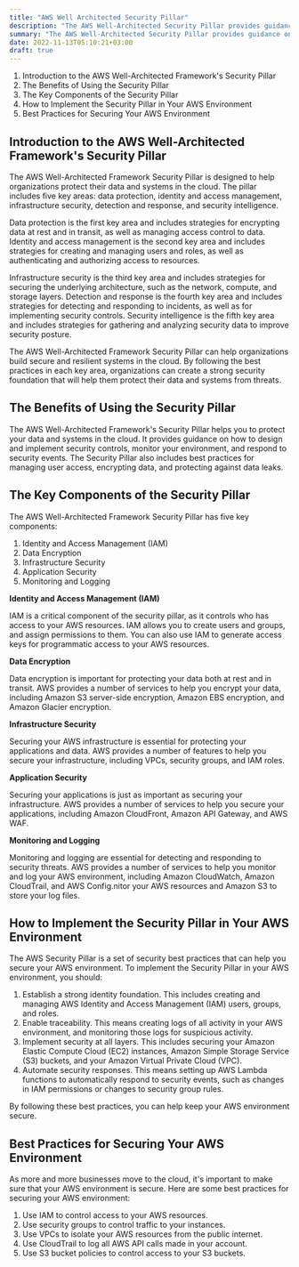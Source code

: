```yaml
---
title: "AWS Well Architected Security Pillar"
description: "The AWS Well-Architected Security Pillar provides guidance on how to build security into AWS applications and architecture. This blog post provides an overview of the security pillar and how it can help you build a more secure AWS environment."
summary: "The AWS Well-Architected Security Pillar provides guidance on how to build security into AWS applications and architecture. This blog post provides an overview of the security pillar and how it can help you build a more secure AWS environment."
date: 2022-11-13T05:10:21+03:00
draft: true
---
```




1. Introduction to the AWS Well-Architected Framework's Security Pillar
1.  The Benefits of Using the Security Pillar
1. The Key Components of the Security Pillar
1.  How to Implement the Security Pillar in Your AWS Environment
1.  Best Practices for Securing Your AWS Environment




## Introduction to the AWS Well-Architected Framework's Security Pillar

The AWS Well-Architected Framework Security Pillar is designed to help organizations protect their data and systems in the cloud. The pillar includes five key areas: data protection, identity and access management, infrastructure security, detection and response, and security intelligence.

Data protection is the first key area and includes strategies for encrypting data at rest and in transit, as well as managing access control to data. Identity and access management is the second key area and includes strategies for creating and managing users and roles, as well as authenticating and authorizing access to resources.

Infrastructure security is the third key area and includes strategies for securing the underlying architecture, such as the network, compute, and storage layers. Detection and response is the fourth key area and includes strategies for detecting and responding to incidents, as well as for implementing security controls. Security intelligence is the fifth key area and includes strategies for gathering and analyzing security data to improve security posture.

The AWS Well-Architected Framework Security Pillar can help organizations build secure and resilient systems in the cloud. By following the best practices in each key area, organizations can create a strong security foundation that will help them protect their data and systems from threats.

## The Benefits of Using the Security Pillar

The AWS Well-Architected Framework's Security Pillar helps you to protect your data and systems in the cloud. It provides guidance on how to design and implement security controls, monitor your environment, and respond to security events. The Security Pillar also includes best practices for managing user access, encrypting data, and protecting against data leaks.

## The Key Components of the Security Pillar


The AWS Well-Architected Framework Security Pillar has five key components:

1. Identity and Access Management (IAM)
1. Data Encryption
1. Infrastructure Security
1. Application Security
1. Monitoring and Logging

**Identity and Access Management (IAM)**

IAM is a critical component of the security pillar, as it controls who has access to your AWS resources. IAM allows you to create users and groups, and assign permissions to them. You can also use IAM to generate access keys for programmatic access to your AWS resources.

**Data Encryption**

Data encryption is important for protecting your data both at rest and in transit. AWS provides a number of services to help you encrypt your data, including Amazon S3 server-side encryption, Amazon EBS encryption, and Amazon Glacier encryption.

**Infrastructure Security**

Securing your AWS infrastructure is essential for protecting your applications and data. AWS provides a number of features to help you secure your infrastructure, including VPCs, security groups, and IAM roles.

**Application Security**

Securing your applications is just as important as securing your infrastructure. AWS provides a number of services to help you secure your applications, including Amazon CloudFront, Amazon API Gateway, and AWS WAF.

**Monitoring and Logging**

Monitoring and logging are essential for detecting and responding to security threats. AWS provides a number of services to help you monitor and log your AWS environment, including Amazon CloudWatch, Amazon CloudTrail, and AWS Config.nitor your AWS resources and Amazon S3 to store your log files.

## How to Implement the Security Pillar in Your AWS Environment
The AWS Security Pillar is a set of security best practices that can help you secure your AWS environment. To implement the Security Pillar in your AWS environment, you should:

1. Establish a strong identity foundation. This includes creating and managing AWS Identity and Access Management (IAM) users, groups, and roles.
1. Enable traceability. This means creating logs of all activity in your AWS environment, and monitoring those logs for suspicious activity.
1. Implement security at all layers. This includes securing your Amazon Elastic Compute Cloud (EC2) instances, Amazon Simple Storage Service (S3) buckets, and your Amazon Virtual Private Cloud (VPC).
1. Automate security responses. This means setting up AWS Lambda functions to automatically respond to security events, such as changes in IAM permissions or changes to security group rules.

By following these best practices, you can help keep your AWS environment secure.

## Best Practices for Securing Your AWS Environment
As more and more businesses move to the cloud, it's important to make sure that your AWS environment is secure. Here are some best practices for securing your AWS environment:

1. Use IAM to control access to your AWS resources.
1. Use security groups to control traffic to your instances.
1. Use VPCs to isolate your AWS resources from the public internet.
1. Use CloudTrail to log all AWS API calls made in your account.
1. Use S3 bucket policies to control access to your S3 buckets.
